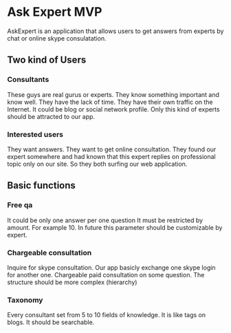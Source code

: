 # Ask Expert MVP

AskExpert is an application that allows users to get answers from experts by chat or online skype consulatation.

## Two kind of Users 
### Consultants
These guys are real gurus or experts. They know something important and know well. They have the lack of time. They have their own traffic on the Internet. It could be blog or social network profile. Only this kind of experts should be attracted to our app.
### Interested users 
They want answers. They want to get online consultation. They found our expert somewhere and had known that this expert replies on professional topic only on our site.
So they both surfing our web application.

## Basic functions 
### Free qa
It could be only one answer per one question
It must be restricted by amount. For example 10. In future this parameter should be customizable by expert.
### Chargeable consultation 
Inquire for skype consultation. Our app basicly exchange one skype login for another one.
Chargeable paid consultation on some question. The structure should be more complex (hierarchy)
### Taxonomy 
Every consultant set from 5 to 10 fields of knowledge. It is like tags on blogs. It should be searchable.